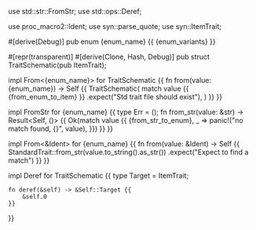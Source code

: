 use std::str::FromStr;
use std::ops::Deref;

use proc_macro2::Ident;
use syn::parse_quote;
use syn::ItemTrait;

#[derive(Debug)]
pub enum {enum_name} {{
    {enum_variants}
}}

#[repr(transparent)]
#[derive(Clone, Hash, Debug)]
pub struct TraitSchematic(pub ItemTrait);

impl From<{enum_name}> for TraitSchematic {{
    fn from(value: {enum_name}) -> Self {{
        TraitSchematic(
            match value {{
                {from_enum_to_item}
            }}
            .expect("Std trait file should exist"),
        )
    }}
}}

impl FromStr for {enum_name} {{
    type Err = ();
    fn from_str(value: &str) -> Result<Self, ()> {{
        Ok(match value {{
            {from_str_to_enum},
            _ => panic!("no match found, {}", value),
        }})
    }}
}}

impl From<&Ident> for {enum_name} {{
    fn from(value: &Ident) -> Self {{
        StandardTrait::from_str(value.to_string().as_str())
            .expect("Expect to find a match")
    }}
}}

impl Deref for TraitSchematic {{
    type Target = ItemTrait;

    fn deref(&self) -> &Self::Target {{
        &self.0
    }}
}}
